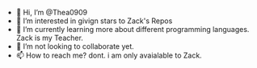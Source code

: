 - 👋 Hi, I’m @Thea0909
- 👀 I’m interested in givign stars to Zack's Repos
- 🌱 I’m currently learning more about different programming languages. Zack is my Teacher.
- 💞️ I’m not looking to collaborate yet.
- 📫 How to reach me? dont. i am only avaialable to Zack.

<!---
Thea0909/Thea0909 is a ✨ special ✨ repository because its `README.md` (this file) appears on your GitHub profile.
You can click the Preview link to take a look at your changes.
--->

